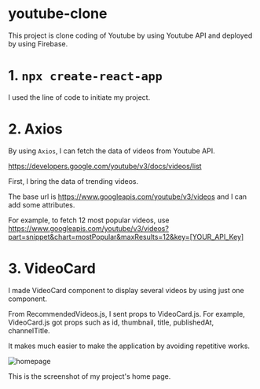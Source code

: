 # youtube-clone

This project is clone coding of Youtube by using Youtube API and deployed by using Firebase.

# 1. `npx create-react-app`

I used the line of code to initiate my project.

# 2. Axios

By using `Axios`, I can fetch the data of videos from Youtube API.

https://developers.google.com/youtube/v3/docs/videos/list

First, I bring the data of trending videos.

The base url is
https://www.googleapis.com/youtube/v3/videos
and I can add some attributes.

For example, to fetch 12 most popular videos, use
https://www.googleapis.com/youtube/v3/videos?part=snippet&chart=mostPopular&maxResults=12&key=[YOUR_API_Key]

# 3. VideoCard

I made VideoCard component to display several videos by using just one component.

From RecommendedVideos.js, I sent props to VideoCard.js. For example, VideoCard.js got props such as id, thumbnail, title, publishedAt, channelTitle.

It makes much easier to make the application by avoiding repetitive works.

![homepage](https://user-images.githubusercontent.com/21342802/94870680-2ca90c80-0416-11eb-964f-11a1e8eece19.png)

This is the screenshot of my project's home page.
